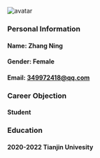 
![avatar](D://pic/20210111001301.jpg)
### Personal Information
#### Name: Zhang Ning
#### Gender: Female
#### Email: 349972418@qq.com

### Career Objection
#### Student

### Education
#### 2020-2022 Tianjin Univesity 
